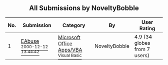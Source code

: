 ﻿<div align="center">

## All Submissions by NoveltyBobble

</div>

No.  | Submission | Category | By   | User Rating
---- | ---------- | -------- | ---- | -----------
1 | [EAbuse<br /><sup>2000-12-12 13:44:42</sup>](https://github.com/Planet-Source-Code/noveltybobble-eabuse__1-13534) | [Microsoft Office Apps/VBA<br /><sup>Visual Basic</sup>](../ByCategory/microsoft-office-apps-vba__1-42.md) | NoveltyBobble | 4.9 (34 globes from 7 users)
